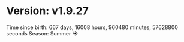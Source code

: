 # Version: v1.9.27
Time since birth: 667 days, 16008 hours, 960480 minutes, 57628800 seconds
Season: Summer ☀️
